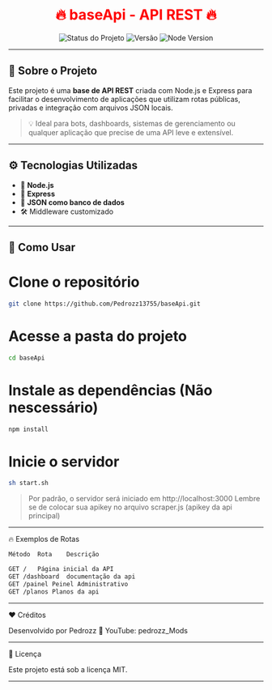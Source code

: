 <h1 align="center" style="color:red;">
🔥 baseApi - API REST 🔥
</h1>

<p align="center">
  <img src="https://img.shields.io/badge/Status-Ativo-red?style=flat-square" alt="Status do Projeto">
  <img src="https://img.shields.io/badge/Version-2.4.1-black?style=flat-square" alt="Versão">
  <img src="https://img.shields.io/badge/Node.js-%3E=18.0.0-red?style=flat-square" alt="Node Version">
</p>

---

## 🧠 Sobre o Projeto

Este projeto é uma **base de API REST** criada com Node.js e Express para facilitar o desenvolvimento de aplicações que utilizam rotas públicas, privadas e integração com arquivos JSON locais.

> 💡 Ideal para bots, dashboards, sistemas de gerenciamento ou qualquer aplicação que precise de uma API leve e extensível.

---

## ⚙️ Tecnologias Utilizadas

- 🔧 **Node.js**
- 🚀 **Express**
- 📁 **JSON como banco de dados**
- 🛠️ Middleware customizado

---

## 🧪 Como Usar

# Clone o repositório
```bash
git clone https://github.com/Pedrozz13755/baseApi.git
```

# Acesse a pasta do projeto
```bash
cd baseApi
```

# Instale as dependências (Não nescessário)
```bash
npm install
```

# Inicie o servidor
```bash
sh start.sh
```

> Por padrão, o servidor será iniciado em http://localhost:3000
> Lembre se de colocar sua apikey no arquivo scraper.js (apikey da api principal)
---

🔥 Exemplos de Rotas

```bash
Método	Rota	Descrição

GET	/	Página inicial da API
GET	/dashboard	documentação da api
GET	/painel	Peinel Administrativo 
GET	/planos Planos da api
```

---

❤️ Créditos

Desenvolvido por Pedrozz
💎 YouTube: pedrozz_Mods


---

📜 Licença

Este projeto está sob a licença MIT.

---